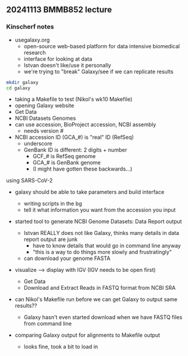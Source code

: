## 20241113 BMMB852 lecture
### Kinscherf notes

- usegalaxy.org
  - open-source web-based platform for data intensive biomedical research
  - interface for looking at data
  - Istvan doesn't like/use it personally
  - we're trying to "break" Galaxy/see if we can replicate results

```bash
mkdir galaxy
cd galaxy
```

- taking a Makefile to test (Nikol's wk10 Makefile)
- opening Galaxy website
- Get Data
- NCBI Datasets Genomes
- can use accession, BioProject accession, NCBI assembly
  - needs version #
- NCBI accession ID (GCA_#) is "real" ID (RefSeq)
  - underscore
  - GenBank ID is different: 2 digits + number
    - GCF_# is RefSeq genome
    - GCA_# is GenBank genome
    - (I might have gotten these backwards...)

using SARS-CoV-2

- galaxy should be able to take parameters and build interface
  - writing scripts in the bg
  - tell it what information you want from the accession you input
- started tool to generate NCBI Genome Datasets: Data Report output
  - Istvan REALLY does not like Galaxy, thinks many details in data report output are junk
    - have to know details that would go in command line anyway
    - "this is a way to do things more slowly and frustratingly"
  - can download your genome FASTA
- visualize --> display with IGV (IGV needs to be open first)
  - Get Data
  - Download and Extract Reads in FASTQ format from NCBI SRA
- can Nikol's Makefile run before we can get Galaxy to output same results??
  - Galaxy hasn't even started download when we have FASTQ files from command line

- comparing Galaxy output for alignments to Makefile output
  - looks fine, took a bit to load in

